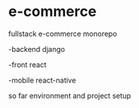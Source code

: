 # e-commerce
fullstack e-commerce monorepo

-backend django

-front react

-mobile react-native 


so far environment and project setup
